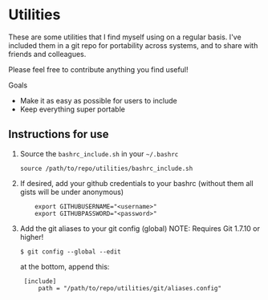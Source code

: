 Utilities
=========

These are some utilities that I find myself using on a regular basis. I've included them in a git repo for portability across systems, and to share with friends and colleagues.

Please feel free to contribute anything you find useful!

Goals
  - Make it as easy as possible for users to include
  - Keep everything super portable


Instructions for use
-----------
1. Source the `bashrc_include.sh` in your `~/.bashrc`

    ```source /path/to/repo/utilities/bashrc_include.sh```
 1. If desired, add your github credentials to your bashrc (without them all gists will be under anonymous)

            export GITHUBUSERNAME="<username>"
            export GITHUBPASSWORD="<password>"

1. Add the git aliases to your git config (global) NOTE: Requires Git 1.7.10 or higher!

    ```$ git config --global --edit```

    at the bottom, append this:

        [include]
            path = "/path/to/repo/utilities/git/aliases.config"
